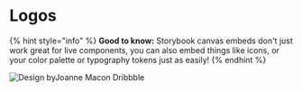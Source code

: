 # Logos

{% hint style="info" %}
**Good to know:** Storybook canvas embeds don't just work great for live components, you can also embed things like icons, or your color palette or typography tokens just as easily!
{% endhint %}

![Design byJoanne Macon Dribbble](https://dribbble.com/shots/9515799-Personal-Brand-Logo?utm_source=Clipboard_Shot&utm_campaign=jmvc&utm_content=Personal%20Brand%20Logo&utm_medium=Social_Share&utm_source=Clipboard_Shot&utm_campaign=jmvc&utm_content=Personal%20Brand%20Logo&utm_medium=Social_Share)
